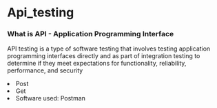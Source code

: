 # Api_testing
<h3> What is API - Application Programming Interface</h3>
<p>API testing is a type of software testing that involves testing application programming interfaces directly and as part of integration testing to determine if they meet expectations for functionality, reliability, performance, and security</p>
<li> Post </li>
<li>Get </li>
<li>Software used: Postman </li>

